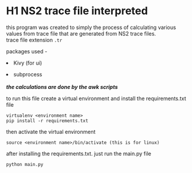 # H1 NS2 trace file interpreted
this program was created to simply the process of calculating various values from trace file that are generated from NS2 trace files.<br>trace file extension `.tr`

packages used - <li>Kivy (for ui)
<li> subprocess
<br><br>
<em><strong>the calculations are done by the awk scripts</strong></em>

to run this file create a virtual environment and install the requirements.txt file

```
virtualenv <environment name>
pip install -r requirements.txt
```
then activate the virtual environment
```
source <environment name>/bin/activate (this is for linux)
```
after installing the requirements.txt. just run the main.py file
```
python main.py
```
